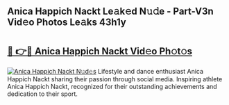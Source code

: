 ## Anica Happich Nackt Le𝚊k𝚎d N𝚞𝚍e - Part-V3n Vid𝚎o Photos Le𝚊ks 43h1y

# <h2><a href="http://fb0na6b.evod.top/?m=Anica+Happich+Nackt">🔗 👉🔴 Anica Happich Nackt Vid𝚎o Ph𝚘t𝚘s</a></h2>

[![Anica Happich Nackt N𝚞d𝚎s](https://i.imgur.com/8V9OHl7.gif)](http://fb0na6b.evod.top/?m=Anica+Happich+Nackt)
Lifestyle and dance enthusiast Anica Happich Nackt sharing their passion through social media. Inspiring athlete Anica Happich Nackt, recognized for their outstanding achievements and dedication to their sport. 
